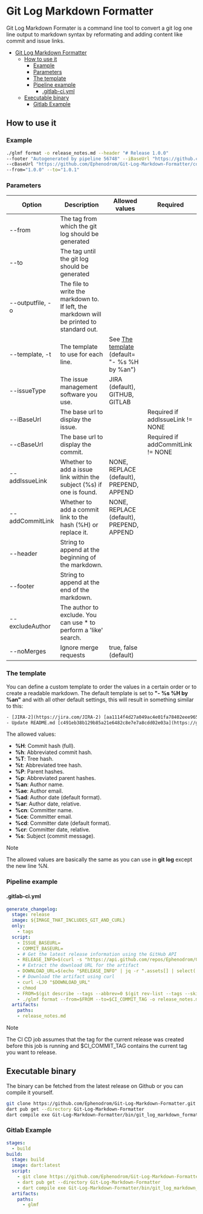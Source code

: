 # Git Log Markdown Formatter

Git Log Markdown Formater is a command line tool to convert a git log one line output to markdown syntax by reformating and adding content like commit and issue links.

- [Git Log Markdown Formatter](#git-log-markdown-formatter)
  - [How to use it](#how-to-use-it)
    - [Example](#example)
    - [Parameters](#parameters)
    - [The template](#the-template)
    - [Pipeline example](#pipeline-example)
      - [.gitlab-ci.yml](#gitlab-ciyml)
  - [Executable binary](#executable-binary)
    - [Gitlab Example](#gitlab-example)

## How to use it

### Example

```bash
./glmf format -o release_notes.md --header "# Release 1.0.0" 
--footer "Autogenerated by pipeline 56748" --iBaseUrl "https://github.com/Ephenodrom/Git-Log-Markdown-Formatter/issues" 
--cBaseUrl "https://github.com/Ephenodrom/Git-Log-Markdown-Formatter/commit/" 
--from="1.0.0" --to="1.0.1"
```

### Parameters

| Option | Description | Allowed values | Required |
| ------------- | ------------- | ------------- | ------------- |
| --from  | The tag from which the git log should be generated |  | |
| --to  | The tag until the git log should be generated |  | |
| --outputfile, -o  | The file to write the markdown to. If left, the markdown will be printed to standard out.  |  |  |
| --template, -t  | The template to use for each line. | See [The template](#the-template) (default= "- %s %H by %an") |  |
| --issueType | The issue management software you use. | JIRA (default), GITHUB, GITLAB |  |
| --iBaseUrl | The base url to display the issue. |  | Required if addIssueLink != NONE |
| --cBaseUrl | The base url to display the commit. |  | Required if addCommitLink != NONE |
| --addIssueLink  | Whether to add a issue link within the subject (%s) if one is found. | NONE, REPLACE (default), PREPEND, APPEND |  |
| --addCommitLink | Whether to add a commit link to the hash (%H) or replace it. | NONE, REPLACE (default), PREPEND, APPEND |  |
| --header | String to append at the beginning of the markdown. |  |  |
| --footer| String to append at the end of the markdown. |  |  |
| --excludeAuthor| The author to exclude. You can use * to perform a 'like' search. |  |  |
| --noMerges| Ignore merge requests | true, false (default) |  |

### The template

You can define a custom template to order the values in a certain order or to create a readable markdown. The default template is set to **"- %s %H by %an"** and with all other default settings, this will result in something similar to this:

```txt
- [JIRA-2](https://jira.com/JIRA-2) [aa1114f4d27a049ac4e01fa78402eee965a1528a](https://github.com/Foo/Bar/commit/aa1114f4d27a049ac4e01fa78402eee965a1528a) by Ephenodrom
- Update README.md [c491eb38b129b85a21e6482c8e7e7a8cdd02e03a](https://github.com/Foo/Bar/commit/aa1114f4d27a049ac4e01fa78402eee965a1528a) by Ephenodrom
```

The allowed values:

- **%H**: Commit hash (full).
- **%h**: Abbreviated commit hash.
- **%T**: Tree hash.
- **%t**: Abbreviated tree hash.
- **%P**: Parent hashes.
- **%p**: Abbreviated parent hashes.
- **%an**: Author name.
- **%ae**: Author email.
- **%ad**: Author date (default format).
- **%ar**: Author date, relative.
- **%cn**: Committer name.
- **%ce**: Committer email.
- **%cd**: Committer date (default format).
- **%cr**: Committer date, relative.
- **%s**: Subject (commit message).

> [!NOTE]
> The allowed values are basically the same as you can use in **git log** except the new line %N.

### Pipeline example

#### .gitlab-ci.yml

```yaml
generate_changelog:
  stage: release
  image: ${IMAGE_THAT_INCLUDES_GIT_AND_CURL}
  only:
    - tags
  script:
    - ISSUE_BASEURL=
    - COMMIT_BASEURL=
    - # Get the latest release information using the GitHub API
    - RELEASE_INFO=$(curl -s "https://api.github.com/repos/Ephenodrom/Git-Log-Markdown-Formatter/releases/latest")
    - # Extract the download URL for the artifact
    - DOWNLOAD_URL=$(echo "$RELEASE_INFO" | jq -r ".assets[] | select(.name == \"glmf\") | .browser_download_url")
    - # Download the artifact using curl
    - curl -LJO "$DOWNLOAD_URL"
    - chmod
    - FROM=$(git describe --tags --abbrev=0 $(git rev-list --tags --skip=1 --max-count=1))
    - ./glmf format --from=$FROM --to=$CI_COMMIT_TAG -o release_notes.md --header "# Release $CI_COMMIT_TAG" --footer "Autogenerated by pipeline $CI_PIPELINE_ID" --iBaseUrl "$ISSUE_BASEURL" --cBaseUrl "https://github.com/Ephenodrom/Git-Log-Markdown-Formatter/commit/" --excludeAuthor=*bot*
  artifacts:
    paths:
    - release_notes.md
```

> [!NOTE]
> The CI CD job assumes that the tag for the current release was created before this job is running and $CI_COMMIT_TAG contains the current tag you want to release.

## Executable binary

The binary can be fetched from the latest release on Github or you can compile it yourself.

```bash
git clone https://github.com/Ephenodrom/Git-Log-Markdown-Formatter.git
dart pub get --directory Git-Log-Markdown-Formatter
dart compile exe Git-Log-Markdown-Formatter/bin/git_log_markdown_formatter.dart -o glmf
```

### Gitlab Example

```yaml
stages:
  - build
build:
  stage: build
  image: dart:latest
  script: 
    - git clone https://github.com/Ephenodrom/Git-Log-Markdown-Formatter.git
    - dart pub get --directory Git-Log-Markdown-Formatter
    - dart compile exe Git-Log-Markdown-Formatter/bin/git_log_markdown_formatter.dart -o glmf
  artifacts:
    paths:
      - glmf
```
